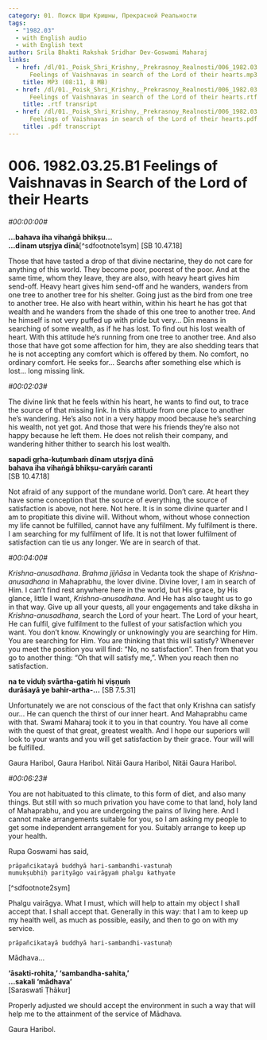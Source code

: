 ```yaml
---
category: 01. Поиск Шри Кришны, Прекрасной Реальности
tags:
  - "1982.03"
  - with English audio
  - with English text
author: Srila Bhakti Rakshak Sridhar Dev-Goswami Maharaj
links:
  - href: /dl/01._Poisk_Shri_Krishny,_Prekrasnoy_Realnosti/006_1982.03.25.B1
      Feelings of Vaishnavas in search of the Lord of their hearts.mp3
    title: MP3 (08:11, 8 MB)
  - href: /dl/01._Poisk_Shri_Krishny,_Prekrasnoy_Realnosti/006_1982.03.25.B1
      Feelings of Vaishnavas in search of the Lord of their hearts.rtf
    title: .rtf transript
  - href: /dl/01._Poisk_Shri_Krishny,_Prekrasnoy_Realnosti/006_1982.03.25.B1
      Feelings of Vaishnavas in search of the Lord of their hearts.pdf
    title: .pdf transcript
---
```


# 006. 1982.03.25.B1 Feelings of Vaishnavas in Search of the Lord of their Hearts

*#00:00:00#*

**…bahava iha vihaṅgā bhikṣu…**\
**…dīnam utsṛjya dīnā**[^sdfootnote1sym] [SB 10.47.18]

Those that have tasted a drop of that divine nectarine, they do not care for anything of this world. They become poor, poorest of the poor. And at the same time, whom they leave, they are also, with heavy heart gives him send-off. Heavy heart gives him send-off and he wanders, wanders from one tree to another tree for his shelter. Going just as the bird from one tree to another tree. He also with heart within, within his heart he has got that wealth and he wanders from the shade of this one tree to another tree. And he himself is not very puffed up with pride but very… Dīn means in searching of some wealth, as if he has lost. To find out his lost wealth of heart. With this attitude he’s running from one tree to another tree. And also those that have got some affection for him, they are also shedding tears that he is not accepting any comfort which is offered by them. No comfort, no ordinary comfort. He seeks for… Searchs after something else which is lost… long missing link.

*#00:02:03#*

The divine link that he feels within his heart, he wants to find out, to trace the source of that missing link. In this attitude from one place to another he’s wandering. He’s also not in a very happy mood because he’s searching his wealth, not yet got. And those that were his friends they’re also not happy because he left them. He does not relish their company, and wandering hither thither to search his lost wealth.

**sapadi gṛha-kuṭumbaṁ dīnam utsṛjya dīnā**\
**bahava iha vihaṅgā bhikṣu-caryāṁ caranti**\
[SB 10.47.18]

Not afraid of any support of the mundane world. Don’t care. At heart they have some conception that the source of everything, the source of satisfaction is above, not here. Not here. It is in some divine quarter and I am to propitiate this divine will. Without whom, without whose connection my life cannot be fulfilled, cannot have any fulfilment. My fulfilment is there. I am searching for my fulfilment of life. It is not that lower fulfilment of satisfaction can tie us any longer. We are in search of that.

*#00:04:00#*

*Krishna-anusadhana*. *Brahma jijñāsa* in Vedanta took the shape of *Krishna-anusadhana* in Mahaprabhu, the lover divine. Divine lover, I am in search of Him. I can’t find rest anywhere here in the world, but His grace, by His glance, little I want, *Krishna-anusadhana*. And He has also taught us to go in that way. Give up all your quests, all your engagements and take diksha in *Krishna-anusadhana*, search the Lord of your heart. The Lord of your heart, He can fulfil, give fulfilment to the fullest of your satisfaction which you want. You don’t know. Knowingly or unknowingly you are searching for Him. You are searching for Him. You are thinking that this will satisfy? Whenever you meet the position you will find: “No, no satisfaction”. Then from that you go to another thing: “Oh that will satisfy me,”. When you reach then no satisfaction.

**na te viduḥ svārtha-gatiṁ hi viṣṇuṁ**\
**durāśayā ye bahir-artha-…** [SB 7.5.31]

Unfortunately we are not conscious of the fact that only Krishna can satisfy our… He can quench the thirst of our inner heart. And Mahaprabhu came with that. Swami Maharaj took it to you in that country. You have all come with the quest of that great, greatest wealth. And I hope our superiors will look to your wants and you will get satisfaction by their grace. Your will will be fulfilled.

Gaura Haribol, Gaura Haribol. Nitäi Gaura Haribol, Nitäi Gaura Haribol.

*#00:06:23#*

You are not habituated to this climate, to this form of diet, and also many things. But still with so much privation you have come to that land, holy land of Mahaprabhu, and you are undergoing the pains of living here. And I cannot make arrangements suitable for you, so I am asking my people to get some independent arrangement for you. Suitably arrange to keep up your health.

Rupa Goswami has said,

    prāpañcikatayā buddhyā hari-sambandhi-vastunaḥ
    mumukṣubhiḥ parityāgo vairāgyaṁ phalgu kathyate
[^sdfootnote2sym]

Phalgu vairāgya. What I must, which will help to attain my object I shall accept that. I shall accept that. Generally in this way: that I am to keep up my health well, as much as possible, easily, and then to go on with my service.

    prāpañcikatayā buddhyā hari-sambandhi-vastunaḥ

Mādhava…

**‘āsakti-rohita,’ ‘sambandha-sahita,’**\
**…sakali ‘mādhava’**\
[Saraswatī Ṭhākur]

Properly adjusted we should accept the environment in such a way that will help me to the attainment of the service of Mādhava.

Gaura Haribol.

